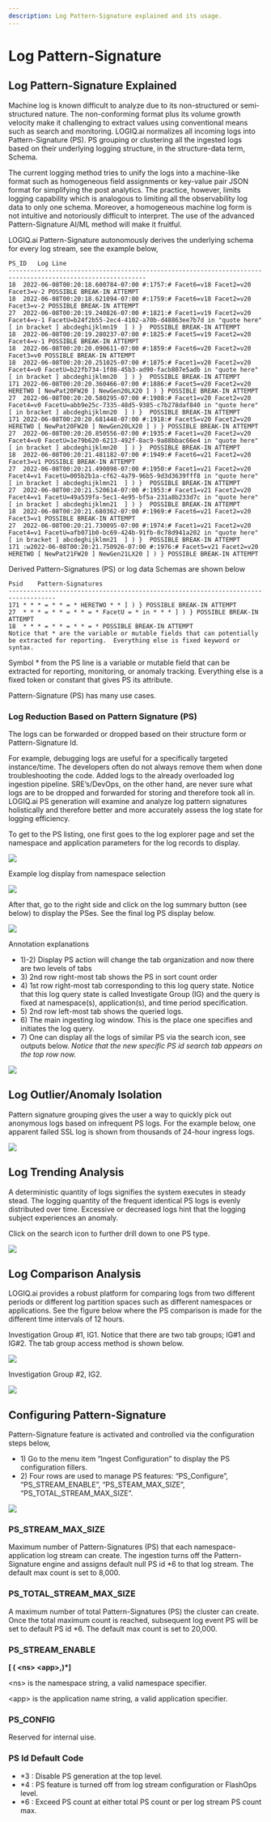 ```yaml
---
description: Log Pattern-Signature explained and its usage.
---
```


# Log Pattern-Signature

## Log Pattern-Signature Explained

Machine log is known difficult to analyze due to its non-structured or semi-structured nature.  The non-conforming format plus its volume growth velocity make it challenging to extract values using conventional means such as search and monitoring.  LOGIQ.ai normalizes all incoming logs into Pattern-Signature (PS).  PS grouping or clustering all the ingested logs based on their underlying logging structure, in the structure-data term, Schema.&#x20;

The current logging method tries to unify the logs into a machine-like format such as homogeneous field assignments or key-value pair JSON format for simplifying the post analytics.  The practice, however, limits logging capability which is analogous to limiting all the observability log data to only one schema.  Moreover, a homogeneous machine log form is not intuitive and notoriously difficult to interpret.  The use of the advanced Pattern-Signature AI/ML method will make it fruitful.&#x20;

LOGIQ.ai Pattern-Signature autonomously derives the underlying schema for every log stream, see the example below,

```
PS_ID	Log Line
------------------------------------------------------------------------------------------------------------
18	2022-06-08T00:20:18.600784-07:00 #:1757:# Facet6=v18 Facet2=v20 Facet3=v-2 POSSIBLE BREAK-IN ATTEMPT
18	2022-06-08T00:20:18.621094-07:00 #:1759:# Facet6=v18 Facet2=v20 Facet3=v-2 POSSIBLE BREAK-IN ATTEMPT
27	2022-06-08T00:20:19.240826-07:00 #:1821:# Facet1=v19 Facet2=v20 Facet4=v-1 FacetU=b24f2b55-2ec4-4102-a70b-d48863ee7b7d in "quote here"  [ in bracket ] abcdeghijklmn19  ] ) }  POSSIBLE BREAK-IN ATTEMPT
18	2022-06-08T00:20:19.280237-07:00 #:1825:# Facet5=v19 Facet2=v20 Facet4=v-1 POSSIBLE BREAK-IN ATTEMPT
18	2022-06-08T00:20:20.090611-07:00 #:1859:# Facet6=v20 Facet2=v20 Facet3=v0 POSSIBLE BREAK-IN ATTEMPT
18	2022-06-08T00:20:20.251025-07:00 #:1875:# Facet1=v20 Facet2=v20 Facet4=v0 FacetU=b22fb734-1f08-45b3-ad90-facb807e5adb in "quote here"  [ in bracket ] abcdeghijklmn20  ] ) }  POSSIBLE BREAK-IN ATTEMPT
171	2022-06-08T00:20:20.360466-07:00 #:1886:# Facet5=v20 Facet2=v20 HERETWO [ NewPat20FW20 ] NewGen20LX20 ] ) } POSSIBLE BREAK-IN ATTEMPT
27	2022-06-08T00:20:20.580295-07:00 #:1908:# Facet1=v20 Facet2=v20 Facet4=v0 FacetU=abb9e25c-7335-48d5-9385-c7b278daf840 in "quote here"  [ in bracket ] abcdeghijklmn20  ] ) }  POSSIBLE BREAK-IN ATTEMPT
171	2022-06-08T00:20:20.681448-07:00 #:1918:# Facet5=v20 Facet2=v20 HERETWO [ NewPat20FW20 ] NewGen20LX20 ] ) } POSSIBLE BREAK-IN ATTEMPT
27	2022-06-08T00:20:20.850556-07:00 #:1935:# Facet1=v20 Facet2=v20 Facet4=v0 FacetU=1e79b620-6213-492f-8ac9-9a88bbac66e4 in "quote here"  [ in bracket ] abcdeghijklmn20  ] ) }  POSSIBLE BREAK-IN ATTEMPT
18	2022-06-08T00:20:21.481182-07:00 #:1949:# Facet6=v21 Facet2=v20 Facet3=v1 POSSIBLE BREAK-IN ATTEMPT
27	2022-06-08T00:20:21.490098-07:00 #:1950:# Facet1=v21 Facet2=v20 Facet4=v1 FacetU=005b2b1a-cf62-4a79-96b5-9d3d3639fff8 in "quote here"  [ in bracket ] abcdeghijklmn21  ] ) }  POSSIBLE BREAK-IN ATTEMPT
27	2022-06-08T00:20:21.520614-07:00 #:1953:# Facet1=v21 Facet2=v20 Facet4=v1 FacetU=49a539fa-5ec1-4e95-bf5a-231a8b233d7c in "quote here"  [ in bracket ] abcdeghijklmn21  ] ) }  POSSIBLE BREAK-IN ATTEMPT
18	2022-06-08T00:20:21.680362-07:00 #:1969:# Facet6=v21 Facet2=v20 Facet3=v1 POSSIBLE BREAK-IN ATTEMPT
27	2022-06-08T00:20:21.730095-07:00 #:1974:# Facet1=v21 Facet2=v20 Facet4=v1 FacetU=afb071b0-bc69-424b-91fb-0c78d941a202 in "quote here"  [ in bracket ] abcdeghijklmn21  ] ) }  POSSIBLE BREAK-IN ATTEMPT
171	:w2022-06-08T00:20:21.750926-07:00 #:1976:# Facet5=v21 Facet2=v20 HERETWO [ NewPat21FW20 ] NewGen21LX20 ] ) } POSSIBLE BREAK-IN ATTEMPT

```

Derived Pattern-Signatures (PS) or log data Schemas are shown below

```
Psid	Pattern-Signatures
-----------------------------------------------------------------------------------
171	* * * = * * = * HERETWO * * ] ) } POSSIBLE BREAK-IN ATTEMPT
27	* * * = * * = * * = * FacetU = * in * * * ] ) } POSSIBLE BREAK-IN ATTEMPT
18	* * * = * * = * * = * POSSIBLE BREAK-IN ATTEMPT
Notice that * are the variable or mutable fields that can potentially be extracted for reporting.  Everything else is fixed keyword or syntax.  

```

Symbol \* from the PS line is a variable or mutable field that can be extracted for reporting, monitoring, or anomaly tracking.  Everything else is a fixed token or constant that gives PS its attribute.

Pattern-Signature (PS) has many use cases.

### Log Reduction Based on Pattern Signature (PS)

The logs can be forwarded or dropped based on their structure form or Pattern-Signature Id.&#x20;

For example, debugging logs are useful for a specifically targeted instance/time.  The developers often do not always remove them when done troubleshooting the code.  Added logs to the already overloaded log ingestion pipeline.  SRE’s/DevOps, on the other hand, are never sure what logs are to be dropped and forwarded for storing and therefore took all in.  LOGIQ.ai PS generation will examine and analyze log pattern signatures holistically and therefore better and more accurately assess the log state for logging efficiency.

To get to the PS listing, one first goes to the log explorer page and set the namespace and application parameters for the log records to display.&#x20;

![](../.gitbook/assets/t1-2022-06-21\_14-36-24.jpg)

Example log display from namespace selection

![](../.gitbook/assets/t2-ex-s1-2022-06-21\_13-25-25.jpg)

After that, go to the right side and click on the log summary button (see below) to display the PSes. See the final log PS display below.

![](<../.gitbook/assets/t3-ex-s3aa-2022-06-21\_13-37-36 (1).jpg>)

Annotation explanations

* 1\)-2) Display PS action will change the tab organization and now there are two levels of tabs
* 3\) 2nd row right-most tab shows the PS in sort count order
* 4\) 1st row right-most tab corresponding to this log query state.  Notice that this log query state is called Investigate Group (IG) and the query is fixed at namespace(s), application(s), and time period specification.&#x20;
* 5\) 2nd row left-most tab shows the queried logs.
* 6\) The main ingesting log window.  This is the place one specifies and initiates the log query.
* 7\) One can display all the logs of similar PS via the search icon, see outputs below.  _Notice that the new specific PS id search tab appears on the top row now._

![](../.gitbook/assets/t4-ex-s4-2022-06-21\_14-11-10.jpg)

## Log Outlier/Anomaly Isolation

Pattern signature grouping gives the user a way to quickly pick out anonymous logs based on infrequent PS logs. For the example below, one apparent failed SSL log is shown from thousands of 24-hour ingress logs.

![](../.gitbook/assets/t5-2022-06-18\_04-02-55.jpg)

## Log Trending Analysis

A deterministic quantity of logs signifies the system executes in steady stead.  The logging quantity of the frequent identical PS logs is evenly distributed over time.  Excessive or decreased logs hint that the logging subject experiences an anomaly.&#x20;

Click on the search icon to further drill down to one PS type.&#x20;

![](<../.gitbook/assets/t6-clipboard-image (3).png>)

## Log Comparison Analysis

LOGIQ.ai provides a robust platform for comparing logs from two different periods or different log partition spaces such as different namespaces or applications.  See the figure below where the PS comparison is made for the different time intervals of 12 hours.&#x20;

Investigation Group #1, IG1.  Notice that there are two tab groups; IG#1 and IG#2.  The tab group access method is shown below.&#x20;

![](../.gitbook/assets/ig1-ig2-2022-06-21\_14-26-57.jpg)

Investigation Group #2, IG2.

![](../.gitbook/assets/t8-t5-2022-06-18\_04-02-55.jpg)

## Configuring Pattern-Signature

Pattern-Signature feature is activated and controlled via the configuration steps below,

* 1\) Go to the menu item “Ingest Configuration” to display the PS configuration fillers.
* 2\) Four rows are used to manage PS features: “PS\_Configure”, “PS\_STREAM\_ENABLE”, “PS\_STEAM\_MAX\_SIZE”, “PS\_TOTAL\_STREAM\_MAX\_SIZE”.

![](../.gitbook/assets/ps-cfg-1-2022-06-21\_20-36-10.jpg)

### PS\_STREAM\_MAX\_SIZE

Maximum number of Pattern-Signatures (PS) that each namespace-application log stream can create. The ingestion turns off the Pattern-Signature engine and assigns default null PS id \*6 to that log stream. The default max count is set to 8,000.

### PS\_TOTAL\_STREAM\_MAX\_SIZE

A maximum number of total Pattern-Signatures (PS) the cluster can create. Once the total maximum count is reached, subsequent log event PS will be set to default PS id \*6. The default max count is set to 20,000.

### PS\_STREAM\_ENABLE

**\[ ( \<ns> \<app>,)\*]**

\<ns> is the namespace string, a valid namespace specifier.

\<app> is the application name string, a valid application specifier.

### PS\_CONFIG

Reserved for internal uise.

### PS Id Default Code

* \*3 : Disable PS generation at the top level.
* \*4 : PS feature is turned off from log stream configuration or FlashOps level.
* \*6 : Exceed PS count at either total PS count or per log stream PS count max.
